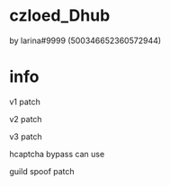 # czloed_Dhub

by larina#9999 (500346652360572944)

# info

v1 patch

v2 patch

v3 patch

hcaptcha bypass can use

guild spoof patch
